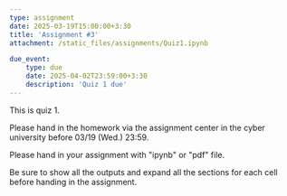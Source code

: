 ```yaml
---
type: assignment
date: 2025-03-19T15:00:00+3:30
title: 'Assignment #3'
attachment: /static_files/assignments/Quiz1.ipynb

due_event: 
    type: due
    date: 2025-04-02T23:59:00+3:30
    description: 'Quiz 1 due'
---
```

This is quiz 1.

Please hand in the homework via the assignment center in the cyber university before 03/19 (Wed.) 23:59.

Please hand in your assignment with "ipynb" or "pdf" file.

Be sure to show all the outputs and expand all the sections for each cell before handing in the assignment.
